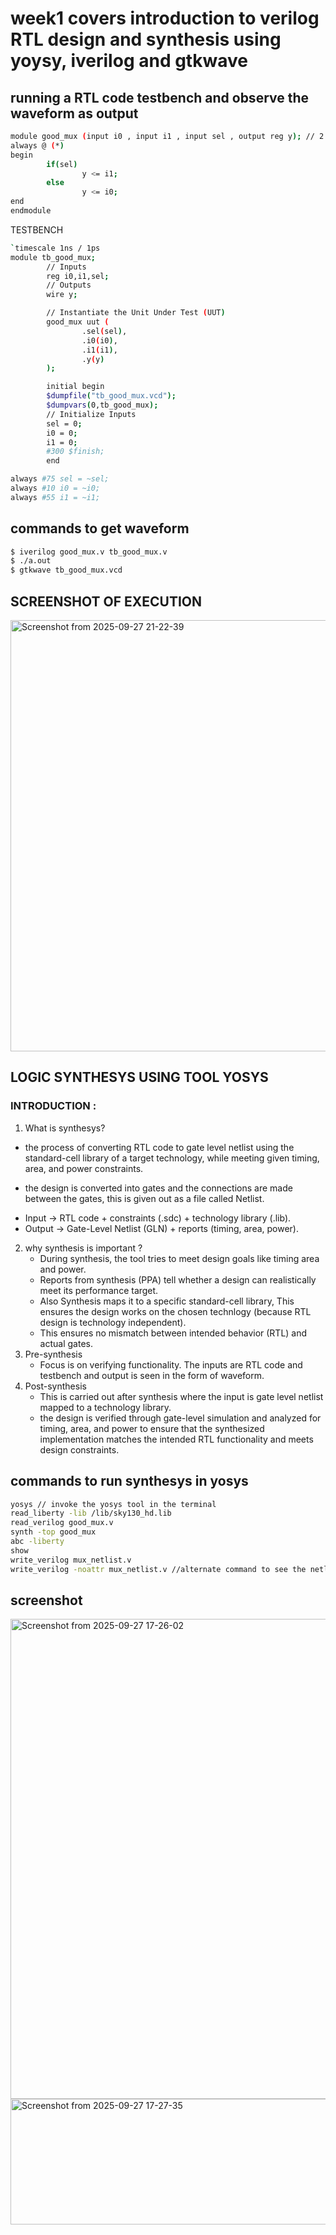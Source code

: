 # week1 covers introduction to verilog RTL design and synthesis using yoysy, iverilog and gtkwave
## running a RTL code testbench and observe the waveform as output 
```bash 
module good_mux (input i0 , input i1 , input sel , output reg y); // 2:1 mux 
always @ (*)
begin
        if(sel)
                y <= i1;
        else
                y <= i0;
end
endmodule
```

TESTBENCH 
```bash
`timescale 1ns / 1ps
module tb_good_mux;
        // Inputs
        reg i0,i1,sel;
        // Outputs
        wire y;

        // Instantiate the Unit Under Test (UUT)
        good_mux uut (
                .sel(sel),
                .i0(i0),
                .i1(i1),
                .y(y)
        );

        initial begin
        $dumpfile("tb_good_mux.vcd");
        $dumpvars(0,tb_good_mux);
        // Initialize Inputs
        sel = 0;
        i0 = 0;
        i1 = 0;
        #300 $finish;
        end

always #75 sel = ~sel;
always #10 i0 = ~i0;
always #55 i1 = ~i1;
```
## commands to get waveform
```bash
$ iverilog good_mux.v tb_good_mux.v
$ ./a.out
$ gtkwave tb_good_mux.vcd
```
## SCREENSHOT OF EXECUTION 

<img width="1181" height="690" alt="Screenshot from 2025-09-27 21-22-39" src="https://github.com/user-attachments/assets/2e90334f-8784-4c30-87e4-74c45909340e" />


## LOGIC SYNTHESYS USING TOOL YOSYS 
### INTRODUCTION :
1. What is synthesys?
-  the process of converting RTL code to gate level netlist using the standard-cell library of a target technology,
   while meeting given timing, area, and power constraints.
* the design is converted into gates and the connections are made between the gates, this is given out as a file called Netlist.
- Input → RTL code + constraints (.sdc) + technology library (.lib).
- Output → Gate-Level Netlist (GLN) + reports (timing, area, power).
2. why synthesis is important ?
   - During synthesis, the tool tries to meet design goals like timing area and power.
   - Reports from synthesis (PPA) tell whether a design can realistically meet its performance target.
   - Also Synthesis maps it to a specific standard-cell library, This ensures the design works on the chosen technlogy (because RTL design is technology independent).
   - This ensures no mismatch between intended behavior (RTL) and actual gates.
3. Pre-synthesis
   - Focus is on verifying functionality. The inputs are RTL code and testbench and output is seen in the form of waveform.
4. Post-synthesis
   - This is carried out after synthesis where the input is gate level netlist mapped to a technology library.
   - the design is verified through gate-level simulation and analyzed for timing, area, and power to ensure that the synthesized implementation matches the intended RTL functionality and meets design constraints. 
  
## commands to run synthesys in yosys 
``` bash 
yosys // invoke the yosys tool in the terminal
read_liberty -lib /lib/sky130_hd.lib
read_verilog good_mux.v 
synth -top good_mux
abc -liberty 
show
write_verilog mux_netlist.v 
write_verilog -noattr mux_netlist.v //alternate command to see the netlist file
```
## screenshot 
  <img width="1214" height="768" alt="Screenshot from 2025-09-27 17-26-02" src="https://github.com/user-attachments/assets/f76f91a0-d2dd-4770-aae8-67f307930a24" />
  <img width="525" height="201" alt="Screenshot from 2025-09-27 17-27-35" src="https://github.com/user-attachments/assets/76af45b5-493a-4e03-93cf-5d2537ed8246" />



